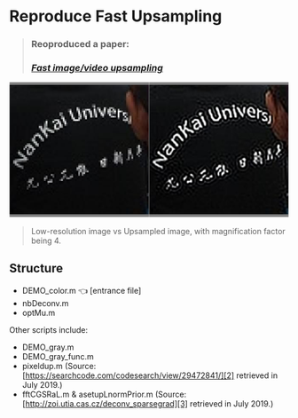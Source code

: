 # Reproduce Fast Upsampling
> ### Reoproduced a paper:
> ### [*Fast image/video upsampling*][1]

![cover](https://github.com/zzeitt/Reproduce-FastUpsampling/blob/master/results/cover_comparison.png)
> Low-resolution image vs Upsampled image, with magnification factor being 4.

## Structure
* DEMO_color.m 👈 [entrance file]
* nbDeconv.m
* optMu.m

Other scripts include:

* DEMO_gray.m
* DEMO_gray_func.m
* pixeldup.m (Source: [https://searchcode.com/codesearch/view/29472841/][2] retrieved in July 2019.)
* fftCGSRaL.m & asetupLnormPrior.m (Source: [http://zoi.utia.cas.cz/deconv_sparsegrad][3] retrieved in July 2019.)

[1]: https://dl.acm.org/citation.cfm?id=1409106
[2]: https://searchcode.com/codesearch/view/29472841/
[3]: http://zoi.utia.cas.cz/deconv_sparsegrad
